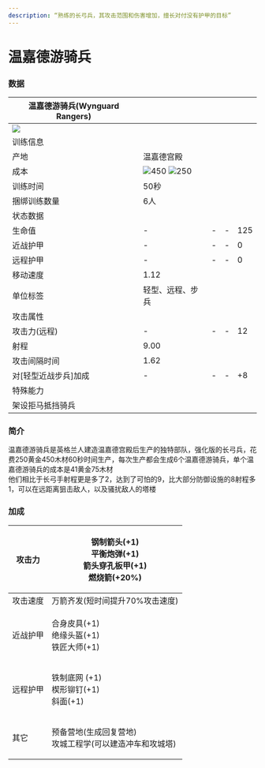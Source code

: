 ```yaml
---
description: “熟练的长弓兵，其攻击范围和伤害增加，擅长对付没有护甲的目标”
---
```


# 温嘉德游骑兵

### 数据

| 温嘉德游骑兵(Wynguard Rangers)                                                                                                                     |                                                                                                                                                                                                       |   |   |     |
| -------------------------------------------------------------------------------------------------------------------------------------------- | ----------------------------------------------------------------------------------------------------------------------------------------------------------------------------------------------------- | - | - | --- |
| ![](https://seicing-1257171891.cos.ap-nanjing.myqcloud.com/3fatcatpool/aoe4/tech/%E6%B8%A9%E5%98%89%E5%BE%B7%E6%B8%B8%E9%AA%91%E5%85%B5.png) |                                                                                                                                                                                                       |   |   |     |
| 训练信息                                                                                                                                         |                                                                                                                                                                                                       |   |   |     |
| 产地                                                                                                                                           | 温嘉德宫殿                                                                                                                                                                                                 |   |   |     |
| 成本                                                                                                                                           | ![](https://seicing-1257171891.cos.ap-nanjing.myqcloud.com/3fatcatpool/aoe4/tech/%E6%9C%A8.png)450 ![](https://seicing-1257171891.cos.ap-nanjing.myqcloud.com/3fatcatpool/aoe4/tech/%E9%87%91.png)250 |   |   |     |
| 训练时间                                                                                                                                         | 50秒                                                                                                                                                                                                   |   |   |     |
| 捆绑训练数量                                                                                                                                       | 6人                                                                                                                                                                                                    |   |   |     |
| 状态数据                                                                                                                                         |                                                                                                                                                                                                       |   |   |     |
| 生命值                                                                                                                                          | -                                                                                                                                                                                                     | - | - | 125 |
| 近战护甲                                                                                                                                         | -                                                                                                                                                                                                     | - | - | 0   |
| 远程护甲                                                                                                                                         | -                                                                                                                                                                                                     | - | - | 0   |
| 移动速度                                                                                                                                         | 1.12                                                                                                                                                                                                  |   |   |     |
| 单位标签                                                                                                                                         | 轻型、远程、步兵                                                                                                                                                                                              |   |   |     |
| 攻击属性                                                                                                                                         |                                                                                                                                                                                                       |   |   |     |
| 攻击力(远程)                                                                                                                                      | -                                                                                                                                                                                                     | - | - | 12  |
| 射程                                                                                                                                           | 9.00                                                                                                                                                                                                  |   |   |     |
| 攻击间隔时间                                                                                                                                       | 1.62                                                                                                                                                                                                  |   |   |     |
| 对\[轻型近战步兵]加成                                                                                                                                 | -                                                                                                                                                                                                     | - | - | +8  |
| 特殊能力                                                                                                                                         |                                                                                                                                                                                                       |   |   |     |
| 架设拒马抵挡骑兵                                                                                                                                     |                                                                                                                                                                                                       |   |   |     |

### 简介 <a href="#jia" id="jia"></a>

温嘉德游骑兵是英格兰人建造温嘉德宫殿后生产的独特部队，强化版的长弓兵，花费250黄金450木材60秒时间生产，每次生产都会生成6个温嘉德游骑兵，单个温嘉德游骑兵的成本是41黄金75木材\
他们相比于长弓手射程更是多了2，达到了可怕的9，比大部分防御设施的8射程多1，可以在远距离狙击敌人，以及骚扰敌人的塔楼

### 加成 <a href="#sp" id="sp"></a>

| 攻击力  | <p><img src="https://seicing-1257171891.cos.ap-nanjing.myqcloud.com/3fatcatpool/aoe4/tech/%E9%92%A2%E5%88%B6%E7%AE%AD%E5%A4%B4.png" alt="" data-size="line">钢制箭头(+1)<br><img src="https://seicing-1257171891.cos.ap-nanjing.myqcloud.com/3fatcatpool/aoe4/tech/%E5%B9%B3%E8%A1%A1%E7%82%AE%E5%BC%B9.png" alt="" data-size="line">平衡炮弹(+1)<br><img src="https://seicing-1257171891.cos.ap-nanjing.myqcloud.com/3fatcatpool/aoe4/tech/%E7%AE%AD%E5%A4%B4%E7%A9%BF%E5%AD%94%E6%9D%BF%E7%94%B2.png" alt="" data-size="line">箭头穿孔板甲(+1)<br><img src="https://seicing-1257171891.cos.ap-nanjing.myqcloud.com/3fatcatpool/aoe4/tech/%E7%87%83%E7%83%A7%E7%AE%AD.png" alt="" data-size="line">燃烧箭(+20%)</p> |
| ---- | --------------------------------------------------------------------------------------------------------------------------------------------------------------------------------------------------------------------------------------------------------------------------------------------------------------------------------------------------------------------------------------------------------------------------------------------------------------------------------------------------------------------------------------------------------------------------------------------------------------------------------------------------------------------------------------------------- |
| 攻击速度 | <img src="https://seicing-1257171891.cos.ap-nanjing.myqcloud.com/3fatcatpool/aoe4/tech/%E4%B8%87%E7%AE%AD%E9%BD%90%E5%8F%91.png" alt="" data-size="line">万箭齐发(短时间提升70%攻击速度)                                                                                                                                                                                                                                                                                                                                                                                                                                                                                                                         |
| 近战护甲 | <p><img src="https://seicing-1257171891.cos.ap-nanjing.myqcloud.com/3fatcatpool/aoe4/tech/%E5%90%88%E8%BA%AB%E7%9A%AE%E5%85%B7.png" alt="" data-size="line">合身皮具(+1)<br><img src="https://seicing-1257171891.cos.ap-nanjing.myqcloud.com/3fatcatpool/aoe4/tech/%E7%BB%9D%E7%BC%98%E5%A4%B4%E7%9B%94.png" alt="" data-size="line">绝缘头盔(+1)<br><img src="https://seicing-1257171891.cos.ap-nanjing.myqcloud.com/3fatcatpool/aoe4/tech/%E9%93%81%E5%8C%A0%E5%A4%A7%E5%B8%88.png" alt="" data-size="line">铁匠大师(+1)</p>                                                                                                                                                                                  |
| 远程护甲 | <p><img src="https://seicing-1257171891.cos.ap-nanjing.myqcloud.com/3fatcatpool/aoe4/tech/%E9%93%81%E5%88%B6%E5%BA%95%E7%BD%91.png" alt="" data-size="line">铁制底网 (+1)<br><img src="https://seicing-1257171891.cos.ap-nanjing.myqcloud.com/3fatcatpool/aoe4/tech/%E6%A5%94%E5%BD%A2%E9%93%86%E9%92%89.png" alt="" data-size="line">楔形铆钉(+1)<br><img src="https://seicing-1257171891.cos.ap-nanjing.myqcloud.com/3fatcatpool/aoe4/tech/%E6%96%9C%E9%9D%A2.png" alt="" data-size="line">斜面(+1)</p>                                                                                                                                                                                                     |
| 其它   | <p><img src="https://seicing-1257171891.cos.ap-nanjing.myqcloud.com/3fatcatpool/aoe4/tech/%E9%A2%84%E5%A4%87%E8%90%A5%E5%9C%B0.png" alt="" data-size="line">预备营地(生成回复营地)<br><img src="https://seicing-1257171891.cos.ap-nanjing.myqcloud.com/3fatcatpool/aoe4/tech/%E6%94%BB%E5%9F%8E%E5%B7%A5%E7%A8%8B%E5%AD%A6.png" alt="" data-size="line">攻城工程学(可以建造冲车和攻城塔)</p>                                                                                                                                                                                                                                                                                                                                 |
